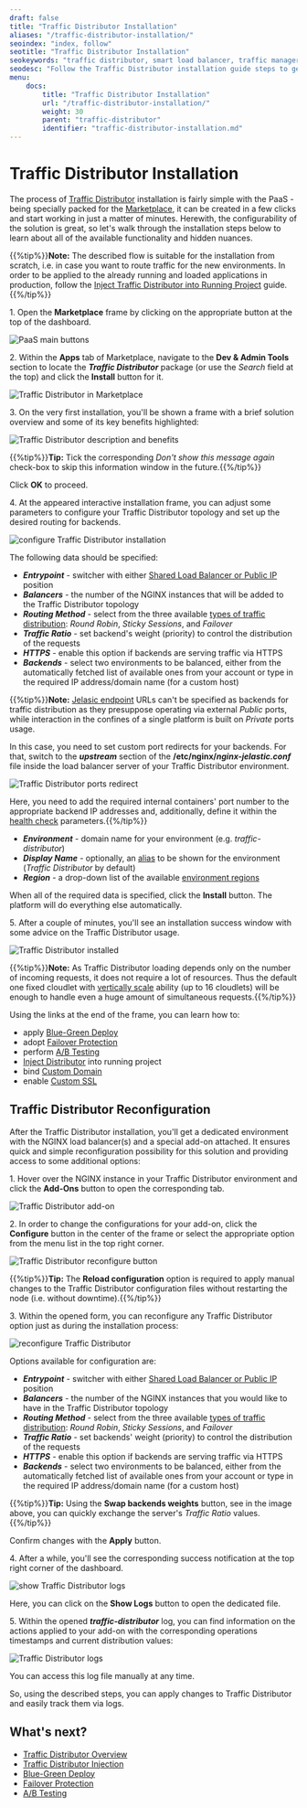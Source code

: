 ```yaml
---
draft: false
title: "Traffic Distributor Installation"
aliases: "/traffic-distributor-installation/"
seoindex: "index, follow"
seotitle: "Traffic Distributor Installation"
seokeywords: "traffic distributor, smart load balancer, traffic manager, install traffic distributor, traffic distribution add-on, traffic distributor logs, reconfigure traffic distributor"
seodesc: "Follow the Traffic Distributor installation guide steps to get a powerful solution for traffic routing between two environments on backends. Learn how to reconfigure your Traffic Distributor via the specially added add-on for NGINX."
menu:
    docs:
        title: "Traffic Distributor Installation"
        url: "/traffic-distributor-installation/"
        weight: 30
        parent: "traffic-distributor"
        identifier: "traffic-distributor-installation.md"
---
```


# Traffic Distributor Installation

The process of [Traffic Distributor](/traffic-distributor/) installation is fairly simple with the PaaS - being specially packed for the [Marketplace](/marketplace/), it can be created in a few clicks and start working in just a matter of minutes. Herewith, the configurability of the solution is great, so let's walk through the installation steps below to learn about all of the available functionality and hidden nuances.

{{%tip%}}**Note:** The described flow is suitable for the installation from scratch, i.e. in case you want to route traffic for the new environments. In order to be applied to the already running and loaded applications in production, follow the [Inject Traffic Distributor into Running Project](/traffic-distributor-injection/) guide.{{%/tip%}}


1\. Open the **Marketplace** frame by clicking on the appropriate button at the top of the dashboard.

![PaaS main buttons](01-paas-main-buttons.png)

2\. Within the **Apps** tab of Marketplace, navigate to the **Dev & Admin Tools** section to locate the ***Traffic Distributor*** package (or use the *Search* field at the top) and click the **Install** button for it.

![Traffic Distributor in Marketplace](02-traffic-distributor-in-marketplace.png)

3\. On the very first installation, you'll be shown a frame with a brief solution overview and some of its key benefits highlighted:

![Traffic Distributor description and benefits](03-traffic-distributor-description-and-benefits.png)

{{%tip%}}**Tip:** Tick the corresponding *Don't show this message again* check-box to skip this information window in the future.{{%/tip%}}

Click **OK** to proceed.

4\. At the appeared interactive installation frame, you can adjust some parameters to configure your Traffic Distributor topology and set up the desired routing for backends.

![configure Traffic Distributor installation](04-configure-traffic-distributor-installation.png)

The following data should be specified:

* ***Entrypoint*** - switcher with either [Shared Load Balancer or Public IP](https://www.virtuozzo.com/application-platform-ops-docs/public-ip-shared-resolver/) position
* ***Balancers*** - the number of the NGINX instances that will be added to the Traffic Distributor topology
* ***Routing Method*** - select from the three available [types of traffic distribution](/traffic-distributor/#routing-methods): *Round Robin*, *Sticky Sessions*, and *Failover*
* ***Traffic Ratio*** - set backend's weight (priority) to control the distribution of the requests
* ***HTTPS*** - enable this option if backends are serving traffic via HTTPS
* ***Backends*** - select two environments to be balanced, either from the automatically fetched list of available ones from your account or type in the required IP address/domain name (for a custom host)

{{%tip%}}**Note:** [Jelasic endpoint](/endpoints/) URLs can't be specified as backends for traffic distribution as they presuppose operating via external *Public* ports, while interaction in the confines of a single platform is built on *Private* ports usage.

In this case, you need to set custom port redirects for your backends. For that, switch to the ***upstream*** section of the **/etc/nginx/*nginx-jelastic.conf*** file inside the load balancer server of your Traffic Distributor environment.

![Traffic Distributor ports redirect](05-traffic-distributor-ports-redirect.png)

Here, you need to add the required internal containers' port number to the appropriate backend IP addresses and, additionally, define it within the [health check](/failover-protection/) parameters.{{%/tip%}}

* ***Environment*** - domain name for your environment (e.g. *traffic-distributor*)
* ***Display Name*** - optionally, an [alias](/environment-aliases/) to be shown for the environment (*Traffic Distributor* by default)
* ***Region*** - a drop-down list of the available [environment regions](/environment-regions/)

When all of the required data is specified, click the **Install** button. The platform will do everything else automatically.

5\. After a couple of minutes, you'll see an installation success window with some advice on the Traffic Distributor usage.

![Traffic Distributor installed](06-traffic-distributor-installed.png)

{{%tip%}}**Note:** As Traffic Distributor loading depends only on the number of incoming requests, it does not require a lot of resources. Thus the default one fixed cloudlet with [vertically scale](/automatic-vertical-scaling/) ability (up to 16 cloudlets) will be enough to handle even a huge amount of simultaneous requests.{{%/tip%}}

Using the links at the end of the frame, you can learn how to:

* apply [Blue-Green Deploy](/blue-green-deploy/)
* adopt [Failover Protection](/failover-protection/)
* perform [A/B Testing](/ab-testing/)
* [Inject Distributor](/traffic-distributor-injection/) into running project
* bind [Custom Domain](/custom-domains/)
* enable [Custom SSL](/custom-ssl/)


## Traffic Distributor Reconfiguration

After the Traffic Distributor installation, you'll get a dedicated environment with the NGINX load balancer(s) and a special add-on attached. It ensures quick and simple reconfiguration possibility for this solution and providing access to some additional options:

1\. Hover over the NGINX instance in your Traffic Distributor environment and click the **Add-Ons** button to open the corresponding tab.

![Traffic Distributor add-on](07-traffic-distributor-add-on.png)

2\. In order to change the configurations for your add-on, click the **Configure** button in the center of the frame or select the appropriate option from the menu list in the top right corner.

![Traffic Distributor reconfigure button](08-traffic-distributor-reconfigure-button.png)

{{%tip%}}**Tip:** The **Reload configuration** option is required to apply manual changes to the Traffic Distributor configuration files without restarting the node (i.e. without downtime).{{%/tip%}}

3\. Within the opened form, you can reconfigure any Traffic Distributor option just as during the installation process:

![reconfigure Traffic Distributor](09-reconfigure-traffic-distributor.png)

Options available for configuration are:

* ***Entrypoint*** - switcher with either [Shared Load Balancer or Public IP](https://www.virtuozzo.com/application-platform-ops-docs/public-ip-shared-resolver) position
* ***Balancers*** - the number of the NGINX instances that you would like to have in the Traffic Distributor topology
* ***Routing Method*** - select from the three available [types of traffic distribution](/traffic-distributor/#routing-methods): *Round Robin*, *Sticky Sessions*, and *Failover*
* ***Traffic Ratio*** - set backends' weight (priority) to control the distribution of the requests
* ***HTTPS*** - enable this option if backends are serving traffic via HTTPS
* ***Backends*** - select two environments to be balanced, either from the automatically fetched list of available ones from your account or type in the required IP address/domain name (for a custom host)

{{%tip%}}**Tip:** Using the **Swap backends weights** button, see in the image above, you can quickly exchange the server's *Traffic Ratio* values.{{%/tip%}}

Confirm changes with the **Apply** button.

4\. After a while, you'll see the corresponding success notification at the top right corner of the dashboard.

![show Traffic Distributor logs](10-show-traffic-distributor-log.png)

Here, you can click on the **Show Logs** button to open the dedicated file.

5\. Within the opened ***traffic-distributor*** log, you can find information on the actions applied to your add-on with the corresponding operations timestamps and current distribution values:

![Traffic Distributor logs](11-traffic-distributor-logs.png)

You can access this log file manually at any time.

So, using the described steps, you can apply changes to Traffic Distributor and easily track them via logs.


## What's next?

* [Traffic Distributor Overview](/traffic-distributor/)
* [Traffic Distributor Injection](/traffic-distributor-injection/)
* [Blue-Green Deploy](/blue-green-deploy/)
* [Failover Protection](/failover-protection/)
* [A/B Testing](/ab-testing/)